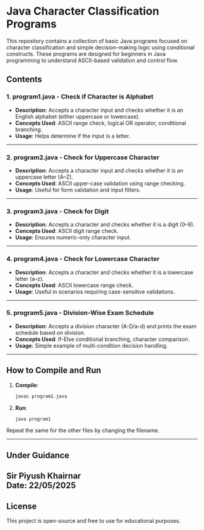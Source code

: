 # Java Character Classification Programs

This repository contains a collection of basic Java programs focused on character classification and simple decision-making logic using conditional constructs. These programs are designed for beginners in Java programming to understand ASCII-based validation and control flow.

## Contents

### 1. program1.java - Check if Character is Alphabet
- **Description**: Accepts a character input and checks whether it is an English alphabet (either uppercase or lowercase).
- **Concepts Used**: ASCII range check, logical OR operator, conditional branching.
- **Usage**: Helps determine if the input is a letter.

---

### 2. program2.java - Check for Uppercase Character
- **Description**: Accepts a character input and checks whether it is an uppercase letter (A–Z).
- **Concepts Used**: ASCII upper-case validation using range checking.
- **Usage**: Useful for form validation and input filters.

---

### 3. program3.java - Check for Digit
- **Description**: Accepts a character and checks whether it is a digit (0–9).
- **Concepts Used**: ASCII digit range check.
- **Usage**: Ensures numeric-only character input.

---

### 4. program4.java - Check for Lowercase Character
- **Description**: Accepts a character and checks whether it is a lowercase letter (a–z).
- **Concepts Used**: ASCII lowercase range check.
- **Usage**: Useful in scenarios requiring case-sensitive validations.

---

### 5. program5.java - Division-Wise Exam Schedule
- **Description**: Accepts a division character (A-D/a-d) and prints the exam schedule based on division.
- **Concepts Used**: If-Else conditional branching, character comparison.
- **Usage**: Simple example of multi-condition decision handling.

---
## How to Compile and Run

1. **Compile**:
   ```bash
   javac program1.java
   ```

2. **Run**:
   ```bash
   java program1
   ```

Repeat the same for the other files by changing the filename.

---


## Under Guidance

**Sir Piyush Khairnar**  
Date: 22/05/2025
---

## License

This project is open-source and free to use for educational purposes.
